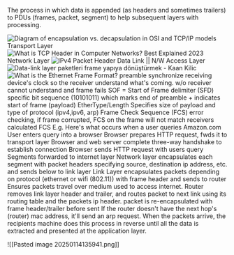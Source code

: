 The process in which data is appended (as headers and sometimes trailers) to PDUs (frames, packet, segment) to help subsequent layers with processing. 


![Diagram of encapsulation vs. decapsulation in OSI and TCP/IP models](https://www.techtarget.com/rms/onlineimages/encapsulation_decapsulation-f_mobile.png)
Transport Layer
	![What is TCP Header in Computer Networks? Best Explained 2023](https://www.nwkings.com/wp-content/uploads/2023/08/HEADER-768x432.png)
Network Layer 
	![IPv4 Packet Header](https://networklessons.com/wp-content/uploads/2015/07/ip-packet-header-fields.png)
Data Link || N/W Access Layer
	![Data-link layer paketleri frame yapıya dönüştürmek - Kaan Kilic](https://www.kaankilic.net/wp-content/uploads/2020/06/frame-1024x432.jpg)
	![What is the Ethernet Frame Format?](https://images.ctfassets.net/aoyx73g9h2pg/2hlgaNaAHlo7bFDA1RZ6dx/f56d6641067918a7258114f06feb5c9a/What-is-Ethernet-Frame-Format-Diagram.jpg)
		preamble synchronize receiving device's clock so the receiver understand what's coming. 
			w/o receiver cannot understand and frame fails
		SOF = Start of Frame delimiter (SFD)
			specific bit sequence (10101011) which marks end of preamble + indicates start of frame (payload)
		EtherType/Length
			Specifies size of payload and type of  protocol (ipv4,ipv6, arp)
		Frame Check Sequence (FCS)
			error checking, if frame corrupted, FCS on the frame will not match receivers calculated FCS
E.g. Here's what occurs when a user queries Amazon.com
	User enters query into a browser
	Browser prepares HTTP request, fwds it to transport layer 
	Browser and web server complete three-way handshake to establish connection
	Browser sends HTTP request with users query
		Segments forwarded to internet layer
	Network layer encapsulates each segment with packet headers specifying source, destination ip address, etc. and sends below to link layer 
	Link Layer encapsulates packets depending on protocol (ethernet or wifi (802.11)) with frame header and sends to router
		Ensures packets travel over medium used to access internet. 
	Router removes link layer header and trailer, and routes packet to next link using its routing table and the packets ip header. 
		packet is re-encapsulated with frame header/trailer before sent
		If the router doesn't have the next hop's (router) mac address, it'll send an arp request. 
When the packets arrive, the recipients machine does this process in reverse until all the data is extracted and presented at the application layer. 

![[Pasted image 20250114135941.png]]
